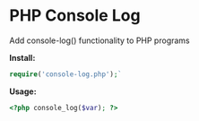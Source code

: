 # PHP Console Log
Add console-log() functionality to PHP programs

**Install:**
```php
require('console-log.php');`
```

**Usage:**
```php
<?php console_log($var); ?>
```


